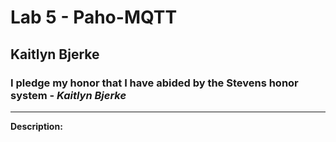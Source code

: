 # Lab 5 - Paho-MQTT
## Kaitlyn Bjerke
### I pledge my honor that I have abided by the Stevens honor system - *Kaitlyn Bjerke*
---
**Description:**

